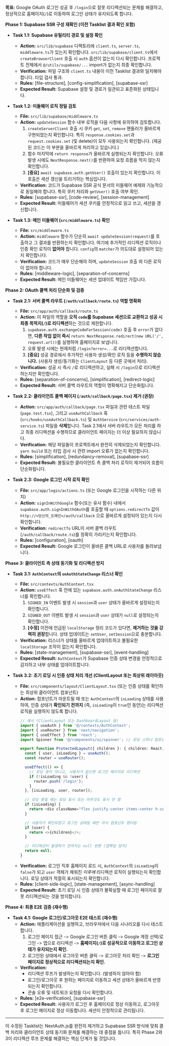 **목표:** Google OAuth 로그인 성공 후 `/login`으로 잘못 리디렉션되는 문제를 해결하고, 정상적으로 홈페이지(`/`)로 이동하여 로그인 상태가 유지되도록 합니다.

**Phase 1: Supabase SSR 구성 재확인 (이전 Tasklist 결과 확인 포함)**

*   **Task 1.1: Supabase 유틸리티 경로 및 설정 확인**
    *   **Action:** `src/lib/supabase` 디렉토리에 `client.ts`, `server.ts`, `middleware.ts`가 있는지 확인합니다. `src/lib/supabase/client.ts`에서 `createBrowserClient` 호출 시 `auth` 옵션이 없는지 다시 확인합니다. 프로젝트 전체에서 `@/utils/supabase/...` import가 없는지 최종 확인합니다.
    *   **Verification:** 파일 구조와 `client.ts` 내용이 이전 Tasklist 결과와 일치해야 합니다. 타입 검사 통과.
    *   **Rules:** [file-structure], [config-simplification], [supabase-ssr]
    *   **Expected Result:** Supabase 설정 및 경로가 일관되고 표준화된 상태입니다.

*   **Task 1.2: 미들웨어 로직 정밀 검토**
    *   **File:** `src/lib/supabase/middleware.ts`
    *   **Action:** `updateSession` 함수 내부 로직을 다음 사항에 유의하여 검토합니다.
        1.  `createServerClient` 호출 시 쿠키 `get`, `set`, `remove` 핸들러가 올바르게 구현되었는지 확인합니다. 특히 `response.cookies.set`과 `request.cookies.set` (및 delete)이 모두 사용되는지 확인합니다. (제공된 코드는 이 부분을 올바르게 처리하고 있습니다.)
        2.  함수 마지막에 `return response`가 올바르게 실행되는지 확인합니다. 오류 발생 시에도 `NextResponse.next()`를 반환하여 요청 흐름을 막지 않는지 확인합니다.
        3.  **[중요]** `await supabase.auth.getUser()` 호출이 있는지 확인합니다. 이 호출은 세션 갱신을 트리거하는 핵심입니다.
    *   **Verification:** 코드가 Supabase SSR 공식 문서의 미들웨어 예제와 기능적으로 동일해야 합니다. 특히 쿠키 처리와 `getUser()` 호출 여부 확인.
    *   **Rules:** [supabase-ssr], [code-review], [session-management]
    *   **Expected Result:** 미들웨어가 세션 쿠키를 안정적으로 읽고 쓰고, 세션을 갱신합니다.

*   **Task 1.3: 메인 미들웨어 (`src/middleware.ts`) 확인**
    *   **File:** `src/middleware.ts`
    *   **Action:** `middleware` 함수가 단순히 `await updateSession(request)`를 호출하고 그 결과를 반환하는지 확인합니다. 여기에 추가적인 리디렉션 로직이나 인증 확인 로직이 **없어야** 합니다. `config`의 `matcher`가 의도대로 설정되어 있는지 확인합니다.
    *   **Verification:** 코드가 매우 단순해야 하며, `updateSession` 호출 외 다른 로직이 없어야 합니다.
    *   **Rules:** [middleware-logic], [separation-of-concerns]
    *   **Expected Result:** 메인 미들웨어는 세션 업데이트 책임만 가집니다.

**Phase 2: OAuth 콜백 처리 단순화 및 검증**

*   **Task 2.1: 서버 콜백 라우트 (`/auth/callback/route.ts`) 역할 명확화**
    *   **File:** `src/app/auth/callback/route.ts`
    *   **Action:** 이 파일의 역할을 **오직 `code`를 Supabase 세션으로 교환하고 성공 시 최종 목적지(`/`)로 리디렉션**하는 것으로 제한합니다.
        1.  `supabase.auth.exchangeCodeForSession(code)` 호출 후 `error`가 없다면, **다른 작업 없이 즉시** `return NextResponse.redirect(new URL('/', request.url))`를 실행하여 홈페이지로 보냅니다.
        2.  오류 발생 시에는 현재처럼 `/login?error=...`로 리디렉션합니다.
        3.  **[중요]** 성공 경로에서 추가적인 사용자 생성/확인 로직 등을 **수행하지 않습니다.** (사용자 생성/동기화는 `ClientLayout` 등 다른 곳에서 처리).
    *   **Verification:** 성공 시 즉시 `/`로 리디렉션하고, 실패 시 `/login`으로 리디렉션하는지만 확인합니다.
    *   **Rules:** [separation-of-concerns], [simplification], [redirect-logic]
    *   **Expected Result:** 서버 콜백 라우트의 역할이 명확해지고 단순화됩니다.

*   **Task 2.2: 클라이언트 콜백 페이지 (`/auth/callback/page.tsx`) 제거 (권장)**
    *   **Action:** `src/app/auth/callback/page.tsx` 파일과 관련 테스트 파일(`page.test.tsx`), 그리고 `useAuthCallback` 훅 (`src/hooks/useAuthCallback.ts`) 및 `AuthService` (`src/services/auth-service.ts`) 파일을 **삭제**합니다. Task 2.1에서 서버 라우트가 모든 처리를 하고 최종 리디렉션을 수행하므로 클라이언트 페이지는 더 이상 필요하지 않습니다.
    *   **Verification:** 해당 파일들이 프로젝트에서 완전히 삭제되었는지 확인합니다. `yarn build` 또는 타입 검사 시 관련 import 오류가 없는지 확인합니다.
    *   **Rules:** [simplification], [redundancy-removal], [supabase-ssr]
    *   **Expected Result:** 불필요한 클라이언트 측 콜백 처리 로직이 제거되어 흐름이 단순화됩니다.

*   **Task 2.3: Google 로그인 시작 로직 확인**
    *   **File:** `src/app/login/actions.ts` (또는 Google 로그인을 시작하는 다른 위치)
    *   **Action:** `signInWithGoogle` 함수(또는 유사 함수) 내에서 `supabase.auth.signInWithOAuth`를 호출할 때 `options.redirectTo` 값이 `http://<당신의_도메인>/auth/callback` 으로 올바르게 설정되어 있는지 다시 확인합니다.
    *   **Verification:** `redirectTo` URL이 서버 콜백 라우트(`/auth/callback/route.ts`)를 정확히 가리키는지 확인합니다.
    *   **Rules:** [configuration], [oauth]
    *   **Expected Result:** Google 로그인이 올바른 콜백 URL로 사용자를 돌려보냅니다.

**Phase 3: 클라이언트 측 상태 동기화 및 리디렉션 방지**

*   **Task 3.1: `AuthContext`의 `onAuthStateChange` 리스너 확인**
    *   **File:** `src/contexts/AuthContext.tsx`
    *   **Action:** `useEffect` 훅 안에 있는 `supabase.auth.onAuthStateChange` 리스너를 확인합니다.
        1.  `SIGNED_IN` 이벤트 발생 시 `session`과 `user` 상태가 올바르게 설정되는지 확인합니다.
        2.  `SIGNED_OUT` 이벤트 발생 시 `session`과 `user` 상태가 `null`로 설정되는지 확인합니다.
        3.  **[수정]** 이전에 언급된 `localStorage` 정리 코드가 있다면, **제거하는 것을 강력히 권장**합니다. 상태 업데이트는 `setUser`, `setSession`으로 충분합니다.
    *   **Verification:** 리스너가 상태를 올바르게 업데이트하고 불필요한 `localStorage` 조작이 없는지 확인합니다.
    *   **Rules:** [state-management], [supabase-ssr], [event-handling]
    *   **Expected Result:** `AuthContext`가 Supabase 인증 상태 변경을 안정적으로 감지하고 내부 상태를 업데이트합니다.

*   **Task 3.2: 초기 로딩 시 인증 상태 처리 개선 (ClientLayout 또는 최상위 레이아웃)**
    *   **File:** `src/components/layout/ClientLayout.tsx` (또는 인증 상태를 확인하는 최상위 클라이언트 컴포넌트)
    *   **Action:** 컴포넌트가 마운트될 때 또는 `AuthContext`의 `isLoading` 상태를 사용하여, 인증 상태가 **확인되기 전까지** (즉, `isLoading`이 `true`인 동안)는 리디렉션 로직을 실행하지 않도록 합니다.
        ```typescript
        // 예시 (ClientLayout 또는 DashboardLayout 등)
        import { useAuth } from '@/contexts/AuthContext';
        import { useRouter } from 'next/navigation';
        import { useEffect } from 'react';
        import Spinner from '@/components/ui/spinner'; // 로딩 스피너 컴포넌트 예시

        export function ProtectedLayout({ children }: { children: React.ReactNode }) {
          const { user, isLoading } = useAuth();
          const router = useRouter();

          useEffect(() => {
            // 로딩 중이 아니고, 사용자가 없으면 로그인 페이지로 리디렉션
            if (!isLoading && !user) {
              router.push('/login');
            }
          }, [isLoading, user, router]);

          // 로딩 중일 때는 로딩 표시 또는 아무것도 표시 안 함
          if (isLoading) {
            return <div className="flex justify-center items-center h-screen"><Spinner size="lg" /></div>; // 로딩 상태 표시
          }

          // 사용자가 확인되었고 로그인 상태일 때만 자식 컴포넌트 렌더링
          if (user) {
            return <>{children}</>;
          }

          // 리디렉션이 발생하기 전까지는 null 반환 (깜빡임 방지)
          return null;
        }
        ```
    *   **Verification:** 로그인 직후 홈페이지 로드 시, `AuthContext`의 `isLoading`이 `false`가 되고 `user` 객체가 채워진 *이후에* 리디렉션 로직이 실행되는지 확인합니다. 로딩 상태가 적절히 표시되는지 확인합니다.
    *   **Rules:** [client-side-logic], [state-management], [async-handling]
    *   **Expected Result:** 초기 로딩 시 인증 상태가 불확실할 때 로그인 페이지로 잘못 리디렉션되는 것을 방지합니다.

**Phase 4: 최종 E2E 검증 (재수행)**

*   **Task 4.1: Google 로그인/로그아웃 E2E 테스트 (재수행)**
    *   **Action:** 애플리케이션을 실행하고, 브라우저에서 다음 시나리오를 다시 테스트합니다.
        1.  로그인 페이지 접근 -> Google 로그인 버튼 클릭 -> Google 계정 선택/로그인 -> 앱으로 리디렉션 -> **홈페이지(`/`)로 성공적으로 이동하고 로그인 상태가 유지되는지 확인.**
        2.  로그인된 상태에서 로그아웃 버튼 클릭 -> 로그아웃 처리 확인 -> **로그인 페이지로 정상적으로 리디렉션되는지 확인.**
    *   **Verification:**
        *   리디렉션 루프가 발생하는지 확인합니다. (발생하지 않아야 함)
        *   로그인/로그아웃 후 원하는 페이지로 이동하고 세션 상태가 올바르게 반영되는지 확인합니다.
        *   콘솔 오류 및 네트워크 요청을 다시 확인합니다.
    *   **Rules:** [e2e-verification], [supabase-ssr]
    *   **Expected Result:** 사용자가 로그인 후 홈페이지로 정상 이동하고, 로그아웃 후 로그인 페이지로 정상 이동합니다. 세션이 안정적으로 관리됩니다.

---

이 수정된 Tasklist는 NextAuth.js를 완전히 제거하고 Supabase SSR 방식에 맞춰 콜백 처리와 클라이언트 상태 동기화 문제를 해결하는 데 중점을 둡니다. 특히 Phase 2와 3이 리디렉션 루프 문제를 해결하는 핵심 단계가 될 것입니다.